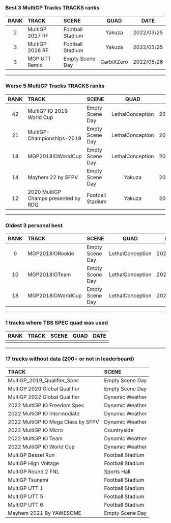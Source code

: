 ### Best 3 MultiGP Tracks TRACKS ranks
|RANK|TRACK|SCENE|QUAD|DATE|
|:---:|:---|:---|:---:|:---:|
|2|MultiGP 2017 RF|Football Stadium|Yakuza|2022/03/25|
|3|MultiGP 2016 RF|Football Stadium|Yakuza|2022/03/25|
|3|MGP UTT Remix|Empty Scene Day|CarbiXZero|2022/05/26|
---
### Worse 5 MultiGP Tracks TRACKS ranks
|RANK|TRACK|SCENE|QUAD|DATE|
|:---:|:---|:---|:---:|:---:|
|42|MultiGP IO 2019 World Cup|Empty Scene Day|LethalConception|2021/01/12|
|21|MultiGP-Championships-2019|Empty Scene Day|LethalConception|2021/01/12|
|18|MGP2018IOWorldCup|Empty Scene Day|LethalConception|2021/01/11|
|14|Mayhem 22 by SFPV|Empty Scene Day|Yakuza|2022/03/30|
|12|2020 MultiGP Champs presented by RDQ|Football Stadium|Yakuza|2022/04/11|
---
### Oldest 3 personal best
|RANK|TRACK|SCENE|QUAD|DATE|
|:---:|:---|:---|:---:|:---:|
|9|MGP2018IORookie|Empty Scene Day|LethalConception|2021/01/11|
|10|MGP2018IOTeam|Empty Scene Day|LethalConception|2021/01/11|
|18|MGP2018IOWorldCup|Empty Scene Day|LethalConception|2021/01/11|
---
### 1 tracks where TBS SPEC quad was used
|RANK|TRACK|SCENE|QUAD|DATE|
|:---:|:---|:---|:---:|:---:|
||||||
---
### 17 tracks without data (200+ or not in leaderboard)
|TRACK|SCENE|
|:---|:---|
|MultiGP_2019_Qualifier_Spec|Empty Scene Day|
|MultiGP 2020 Global Qualifier|Empty Scene Day|
|MultiGP 2022 Global Qualifier|Dynamic Weather|
|2022 MultiGP IO Freedom Spec|Dynamic Weather|
|2022 MultiGP IO Intermediate|Dynamic Weather|
|2022 MultiGP IO Mega Class by SFPV|Dynamic Weather|
|2022 MultiGP IO Micro|Countryside|
|2022 MultiGP IO Team|Dynamic Weather|
|2022 MultiGP IO World Cup|Dynamic Weather|
|MultiGP Bessel Run|Football Stadium|
|MultiGP High Voltage|Football Stadium|
|MultiGP Round 2 FNL|Sports Hall|
|MultiGP Tsunami|Football Stadium|
|MultiGP UTT 1|Football Stadium|
|MultiGP UTT 5|Football Stadium|
|MultiGP UTT 6|Football Stadium|
|Mayhem 2021 By YAWESOME|Empty Scene Day|
